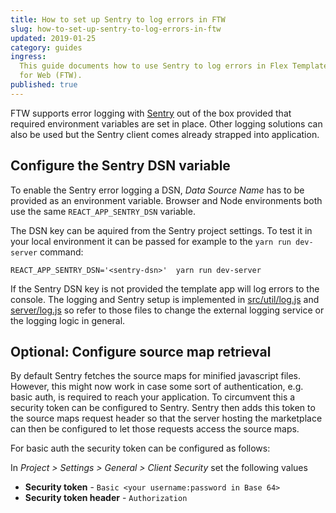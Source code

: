 ```yaml
---
title: How to set up Sentry to log errors in FTW
slug: how-to-set-up-sentry-to-log-errors-in-ftw
updated: 2019-01-25
category: guides
ingress:
  This guide documents how to use Sentry to log errors in Flex Template
  for Web (FTW).
published: true
---
```


FTW supports error logging with [Sentry](https://sentry.io/) out of the
box provided that required environment variables are set in place. Other
logging solutions can also be used but the Sentry client comes already
strapped into application.

## Configure the Sentry DSN variable

To enable the Sentry error logging a DSN, _Data Source Name_ has to be
provided as an environment variable. Browser and Node environments both
use the same `REACT_APP_SENTRY_DSN` variable.

The DSN key can be aquired from the Sentry project settings. To test it
in your local environment it can be passed for example to the
`yarn run dev-server` command:

    REACT_APP_SENTRY_DSN='<sentry-dsn>'  yarn run dev-server

If the Sentry DSN key is not provided the template app will log errors
to the console. The logging and Sentry setup is implemented in
[src/util/log.js](https://github.com/sharetribe/flex-template-web/blob/master/src/util/log.js)
and
[server/log.js](https://github.com/sharetribe/flex-template-web/blob/master/server/log.js)
so refer to those files to change the external logging service or the
logging logic in general.

## Optional: Configure source map retrieval

By default Sentry fetches the source maps for minified javascript files.
However, this might now work in case some sort of authentication, e.g.
basic auth, is required to reach your application. To circumvent this a
security token can be configured to Sentry. Sentry then adds this token
to the source maps request header so that the server hosting the
marketplace can then be configured to let those requests access the
source maps.

For basic auth the security token can be configured as follows:

In _Project > Settings > General > Client Security_ set the following
values

- **Security token** - `Basic <your username:password in Base 64>`
- **Security token header** - `Authorization`
